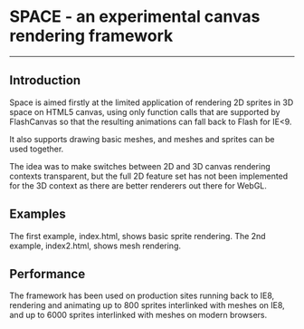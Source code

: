 # SPACE - an experimental canvas rendering framework

***

## Introduction

Space is aimed firstly at the limited application of rendering 2D sprites in 3D space on HTML5 canvas, using only
function calls that are supported by FlashCanvas so that the resulting animations can fall back to Flash for IE<9.

It also supports drawing basic meshes, and meshes and sprites can be used together.

The idea was to make switches between 2D and 3D canvas rendering contexts transparent, but the full 2D feature set has
not been implemented for the 3D context as there are better renderers out there for WebGL.

## Examples

The first example, index.html, shows basic sprite rendering. The 2nd example, index2.html, shows mesh rendering.

## Performance

The framework has been used on production sites running back to IE8, rendering and animating up to 800 sprites
interlinked with meshes on IE8, and up to 6000 sprites interlinked with meshes on modern browsers.